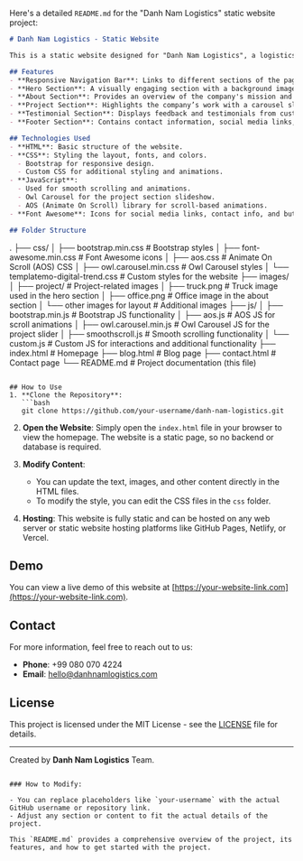 Here's a detailed `README.md` for the "Danh Nam Logistics" static website project:

```markdown
# Danh Nam Logistics - Static Website

This is a static website designed for "Danh Nam Logistics", a logistics service provider based in Kiên Giang. The website showcases the company's services, experience, and client testimonials. It includes various sections like Shipping, Our Works, Blog, and Contact, and is fully responsive, optimized for both desktop and mobile devices.

## Features
- **Responsive Navigation Bar**: Links to different sections of the page with a collapsible menu on mobile devices.
- **Hero Section**: A visually engaging section with a background image and a call-to-action button for quick contact.
- **About Section**: Provides an overview of the company's mission and services.
- **Project Section**: Highlights the company’s work with a carousel slider to showcase various projects.
- **Testimonial Section**: Displays feedback and testimonials from customers and key personnel.
- **Footer Section**: Contains contact information, social media links, and additional website links.

## Technologies Used
- **HTML**: Basic structure of the website.
- **CSS**: Styling the layout, fonts, and colors.
  - Bootstrap for responsive design.
  - Custom CSS for additional styling and animations.
- **JavaScript**: 
  - Used for smooth scrolling and animations.
  - Owl Carousel for the project section slideshow.
  - AOS (Animate On Scroll) library for scroll-based animations.
- **Font Awesome**: Icons for social media links, contact info, and buttons.

## Folder Structure
```
.
├── css/
│   ├── bootstrap.min.css         # Bootstrap styles
│   ├── font-awesome.min.css      # Font Awesome icons
│   ├── aos.css                  # Animate On Scroll (AOS) CSS
│   ├── owl.carousel.min.css      # Owl Carousel styles
│   └── templatemo-digital-trend.css # Custom styles for the website
├── images/
│   ├── project/                 # Project-related images
│   ├── truck.png                # Truck image used in the hero section
│   ├── office.png               # Office image in the about section
│   └── other images for layout  # Additional images
├── js/
│   ├── bootstrap.min.js         # Bootstrap JS functionality
│   ├── aos.js                   # AOS JS for scroll animations
│   ├── owl.carousel.min.js       # Owl Carousel JS for the project slider
│   ├── smoothscroll.js           # Smooth scrolling functionality
│   └── custom.js                # Custom JS for interactions and additional functionality
├── index.html                   # Homepage
├── blog.html                    # Blog page
├── contact.html                 # Contact page
└── README.md                    # Project documentation (this file)
```

## How to Use
1. **Clone the Repository**:
   ```bash
   git clone https://github.com/your-username/danh-nam-logistics.git
   ```

2. **Open the Website**:
   Simply open the `index.html` file in your browser to view the homepage. The website is a static page, so no backend or database is required.

3. **Modify Content**:
   - You can update the text, images, and other content directly in the HTML files.
   - To modify the style, you can edit the CSS files in the `css` folder.

4. **Hosting**:
   This website is fully static and can be hosted on any web server or static website hosting platforms like GitHub Pages, Netlify, or Vercel.

## Demo
You can view a live demo of this website at [https://your-website-link.com](https://your-website-link.com).

## Contact
For more information, feel free to reach out to us:
- **Phone**: +99 080 070 4224
- **Email**: hello@danhnamlogistics.com

## License
This project is licensed under the MIT License - see the [LICENSE](LICENSE) file for details.

---

Created by **Danh Nam Logistics** Team.
```

### How to Modify:

- You can replace placeholders like `your-username` with the actual GitHub username or repository link.
- Adjust any section or content to fit the actual details of the project.

This `README.md` provides a comprehensive overview of the project, its features, and how to get started with the project.
